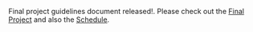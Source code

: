 Final project guidelines document released!. Please check out the [Final Project](final_project/) and also the [Schedule](schedule/).

